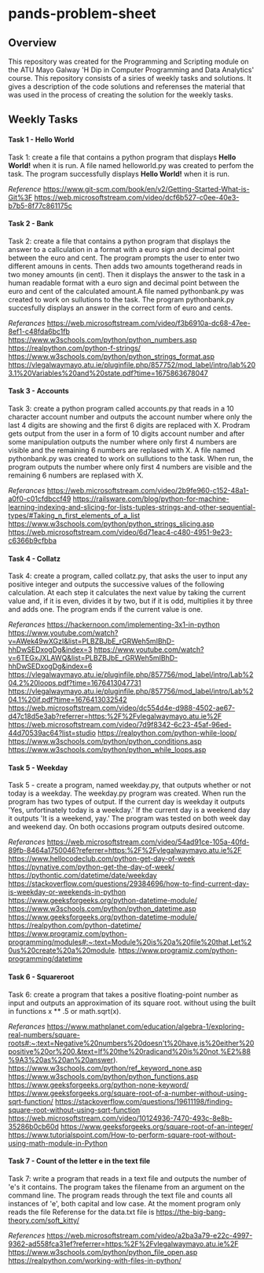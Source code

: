 # pands-problem-sheet 
## Overview
This repository was created for the Programming and Scripting module on the ATU Mayo Galway 'H Dip in Computer Programming and Data Analytics' course. This repository consists of a siries of weekly tasks and solutions. It gives a description of the code solutions and referenses the material that was used in the process of creating the solution for the weekly tasks.

## Weekly Tasks
#### Task 1 - Hello World
Task 1: create a file that contains a python program that displays **Hello World!** when it is run. A file named helloworld.py was created to perfom the task. The program successfully displays **Hello World!** when it is run.

*Reference*
https://www.git-scm.com/book/en/v2/Getting-Started-What-is-Git%3F
https://web.microsoftstream.com/video/dcf6b527-c0ee-40e3-b7b5-8f77c861175c



#### Task 2 - Bank
Task 2: create a file that contains a python program that displays the answer to a callculation in a format with a euro sign and decimal point between the euro and cent. 
The program prompts the user to enter two different amouns in cents. Then adds two amounts togetherand reads in two money amounts (in cent). Then it displays the answer to the task in a human readable format with a euro sign and decimal point between the euro and cent of the calculated amount.A file named pythonbank.py was created to work on sullutions to the task. The program pythonbank.py succesfully displays an answer in the correct form of euro and cents.

*Referances*
https://web.microsoftstream.com/video/f3b6910a-dc68-47ee-8ef1-c48fda6bc1fb
https://www.w3schools.com/python/python_numbers.asp
https://realpython.com/python-f-strings/
https://www.w3schools.com/python/python_strings_format.asp
https://vlegalwaymayo.atu.ie/pluginfile.php/857752/mod_label/intro/lab%203.1%20Variables%20and%20state.pdf?time=1675863678047

#### Task 3 - Accounts
Task 3: create a python program called accounts.py that reads in a 10 character account number and outputs the account number where only the last 4 digits are showing and the first 6 digits are replaced with X. Prodram gets output from the user in a form of 10 digits account number and after some manipulation outputs the number where only first 4 numbers are visible and the remaining 6 numbers are replased with X. A file named pythonbank.py was created to work on sullutions to the task. When run, the program outputs the number where only first 4 numbers are visible and the remaining 6 numbers are replased with X.

*Referances*
https://web.microsoftstream.com/video/2b9fe960-c152-48a1-a0f0-c01cfdbccf49
https://railsware.com/blog/python-for-machine-learning-indexing-and-slicing-for-lists-tuples-strings-and-other-sequential-types/#Taking_n_first_elements_of_a_list
https://www.w3schools.com/python/python_strings_slicing.asp
https://web.microsoftstream.com/video/6d71eac4-c480-4951-9e23-c6366b9cfbba

#### Task 4 - Collatz
Task 4: create a program, called collatz.py, that asks the user to input any positive integer and outputs the successive values of the following calculation. At each step it calculates the next value by taking the current value and, if it is even, divides it by two, but if it is odd, multiplies it by three and adds one. The program ends if the current value is one.


*Referances*
https://hackernoon.com/implementing-3x1-in-python
https://www.youtube.com/watch?v=AWek49wXGzI&list=PLBZBJbE_rGRWeh5mIBhD-hhDwSEDxogDg&index=3
https://www.youtube.com/watch?v=6TEGxJXLAWQ&list=PLBZBJbE_rGRWeh5mIBhD-hhDwSEDxogDg&index=6
https://vlegalwaymayo.atu.ie/pluginfile.php/857756/mod_label/intro/Lab%204.2%20loops.pdf?time=1676413047731
https://vlegalwaymayo.atu.ie/pluginfile.php/857756/mod_label/intro/Lab%204.1%20if.pdf?time=1676413032542
https://web.microsoftstream.com/video/dc554d4e-d988-4502-ae67-d47c18d5e3ab?referrer=https:%2F%2Fvlegalwaymayo.atu.ie%2F
https://web.microsoftstream.com/video/7d9f8342-6c23-45af-96ed-44d70539ac64?list=studio
https://realpython.com/python-while-loop/
https://www.w3schools.com/python/python_conditions.asp
https://www.w3schools.com/python/python_while_loops.asp

#### Task 5 - Weekday
Task 5 - create a program, named weekday.py, that outputs whether or not today is a weekday. The weekday.py program was created. When run the program has two types of output. If the current day is weekday it outputs 'Yes, unfortinately today is a weekday.' If the current day is a weekend day it outputs 'It is a weekend, yay.' The program was tested on both week day and weekend day. On both occasions program outputs desired outcome.


*Referances*
https://web.microsoftstream.com/video/54ad91ce-105a-40fd-89fb-8464a1750046?referrer=https:%2F%2Fvlegalwaymayo.atu.ie%2F
https://www.hellocodeclub.com/python-get-day-of-week
https://pynative.com/python-get-the-day-of-week/
https://pythontic.com/datetime/date/weekday
https://stackoverflow.com/questions/29384696/how-to-find-current-day-is-weekday-or-weekends-in-python
https://www.geeksforgeeks.org/python-datetime-module/
https://www.w3schools.com/python/python_datetime.asp
https://www.geeksforgeeks.org/python-datetime-module/
https://realpython.com/python-datetime/
https://www.programiz.com/python-programming/modules#:~:text=Module%20is%20a%20file%20that,Let%20us%20create%20a%20module.
https://www.programiz.com/python-programming/datetime


#### Task 6 - Squareroot
Task 6: create a program that takes a positive floating-point number as input and outputs an approximation of its square root.
without using the built in functions x ** .5 or math.sqrt(x).


*Referances*
https://www.mathplanet.com/education/algebra-1/exploring-real-numbers/square-roots#:~:text=Negative%20numbers%20doesn't%20have,is%20either%20positive%20or%200.&text=If%20the%20radicand%20is%20not,%E2%88%9A3%20as%20an%20answer).
https://www.w3schools.com/python/ref_keyword_none.asp
https://www.w3schools.com/python/python_functions.asp
https://www.geeksforgeeks.org/python-none-keyword/
https://www.geeksforgeeks.org/square-root-of-a-number-without-using-sqrt-function/
https://stackoverflow.com/questions/19611198/finding-square-root-without-using-sqrt-function
https://web.microsoftstream.com/video/10124936-7470-493c-8e8b-35286b0cb60d
https://www.geeksforgeeks.org/square-root-of-an-integer/
https://www.tutorialspoint.com/How-to-perform-square-root-without-using-math-module-in-Python


#### Task 7 - Count of the letter e in the text file
Task 7: write a program that reads in a text file and outputs the number of 'e's it contains. The program takes the filename from an argument on the command line.  The program reads through the text file and counts all instances of 'e', both capital and low case.
At the moment program only reads the file
Referense for the data.txt file is https://the-big-bang-theory.com/soft_kitty/ 


*References*
https://web.microsoftstream.com/video/a2ba3a79-e22c-4997-9362-ad558fca31ef?referrer=https:%2F%2Fvlegalwaymayo.atu.ie%2F
https://www.w3schools.com/python/python_file_open.asp
https://realpython.com/working-with-files-in-python/







